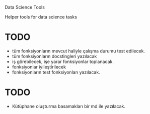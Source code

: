 Data Science Tools 

Helper tools for data science tasks


# TODO

- tüm fonksiyonların mevcut haliyle çalışma durumu test edilecek.
- tüm fonksiyonların docstingleri yazılacak
- iş görebilecek, işe yarar fonksiyonlar toplanacak.
- fonksiyonlar iyileştirilecek
- fonksiyonların test fonksiyonları yazılacak.


# TODO

- Kütüphane oluşturma basamakları bir md ile yazılacak.
